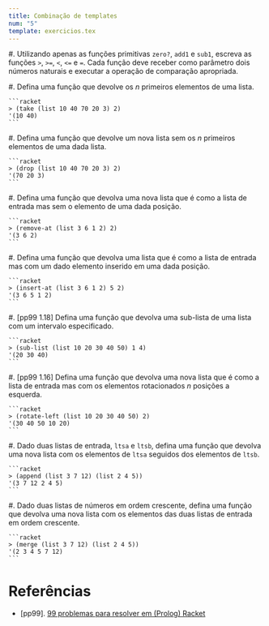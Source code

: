 ```yaml
---
title: Combinação de templates
num: "5"
template: exercicios.tex
---
```


#.  Utilizando apenas as funções primitivas `zero?`, `add1` e `sub1`, escreva
    as funções `>`, `>=`, `<`, `<=` e `=`. Cada função deve receber como
    parâmetro dois números naturais e executar a operação de comparação
    apropriada.

#.  Defina uma função que devolve os $n$ primeiros elementos de uma lista.

    ```racket
    > (take (list 10 40 70 20 3) 2)
    '(10 40)
    ```

#.  Defina uma função que devolve um nova lista sem os $n$ primeiros elementos
    de uma dada lista.

    ```racket
    > (drop (list 10 40 70 20 3) 2)
    '(70 20 3)
    ```

#.  Defina uma função que devolva uma nova lista que é como a lista de entrada
    mas sem o elemento de uma dada posição.

    ```racket
    > (remove-at (list 3 6 1 2) 2)
    '(3 6 2)
    ```

#.  Defina uma função que devolva uma lista que é como a lista de entrada mas
    com um dado elemento inserido em uma dada posição.

    ```racket
    > (insert-at (list 3 6 1 2) 5 2)
    '(3 6 5 1 2)
    ```

#.  [pp99 1.18] Defina uma função que devolva uma sub-lista de uma lista com um
    intervalo especificado.

    ```racket
    > (sub-list (list 10 20 30 40 50) 1 4)
    '(20 30 40)
    ```

#.  [pp99 1.16] Defina uma função que devolva uma nova lista que é como a lista
    de entrada mas com os elementos rotacionados $n$ posições a esquerda.

    ```racket
    > (rotate-left (list 10 20 30 40 50) 2)
    '(30 40 50 10 20)
    ```

#.  Dado duas listas de entrada, `ltsa` e `ltsb`, defina uma função que devolva
    uma nova lista com os elementos de `ltsa` seguidos dos elementos de `ltsb`.

    ```racket
    > (append (list 3 7 12) (list 2 4 5))
    '(3 7 12 2 4 5)
    ```

#.  Dado duas listas de números em ordem crescente, defina uma função que
    devolva uma nova lista com os elementos das duas listas de entrada em ordem
    crescente.

    ```racket
    > (merge (list 3 7 12) (list 2 4 5))
    '(2 3 4 5 7 12)
    ```

# Referências

-   [pp99]. [99 problemas para resolver em (Prolog) Racket](https://sites.google.com/site/prologsite/prolog-problems)

<!-- vim: set spell spelllang=pt_br: !-->
